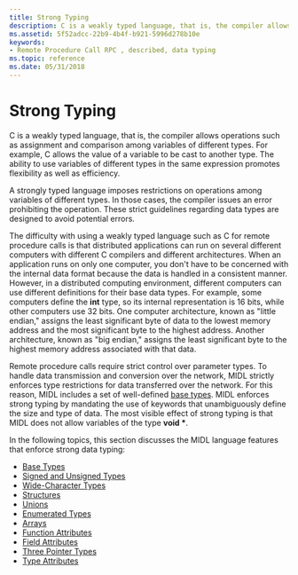 ```yaml
---
title: Strong Typing
description: C is a weakly typed language, that is, the compiler allows operations such as assignment and comparison among variables of different types.
ms.assetid: 5f52adcc-22b9-4b4f-b921-5996d278b10e
keywords:
- Remote Procedure Call RPC , described, data typing
ms.topic: reference
ms.date: 05/31/2018
---
```


# Strong Typing

C is a weakly typed language, that is, the compiler allows operations such as assignment and comparison among variables of different types. For example, C allows the value of a variable to be cast to another type. The ability to use variables of different types in the same expression promotes flexibility as well as efficiency.

A strongly typed language imposes restrictions on operations among variables of different types. In those cases, the compiler issues an error prohibiting the operation. These strict guidelines regarding data types are designed to avoid potential errors.

The difficulty with using a weakly typed language such as C for remote procedure calls is that distributed applications can run on several different computers with different C compilers and different architectures. When an application runs on only one computer, you don't have to be concerned with the internal data format because the data is handled in a consistent manner. However, in a distributed computing environment, different computers can use different definitions for their base data types. For example, some computers define the **int** type, so its internal representation is 16 bits, while other computers use 32 bits. One computer architecture, known as "little endian," assigns the least significant byte of data to the lowest memory address and the most significant byte to the highest address. Another architecture, known as "big endian," assigns the least significant byte to the highest memory address associated with that data.

Remote procedure calls require strict control over parameter types. To handle data transmission and conversion over the network, MIDL strictly enforces type restrictions for data transferred over the network. For this reason, MIDL includes a set of well-defined [base types](base-types.md). MIDL enforces strong typing by mandating the use of keywords that unambiguously define the size and type of data. The most visible effect of strong typing is that MIDL does not allow variables of the type **void \***.

In the following topics, this section discusses the MIDL language features that enforce strong data typing:

-   [Base Types](base-types.md)
-   [Signed and Unsigned Types](signed-and-unsigned-types.md)
-   [Wide-Character Types](wide-character-types.md)
-   [Structures](structures.md)
-   [Unions](unions.md)
-   [Enumerated Types](enumerated-types.md)
-   [Arrays](arrays.md)
-   [Function Attributes](function-attributes.md)
-   [Field Attributes](field-attributes.md)
-   [Three Pointer Types](three-pointer-types.md)
-   [Type Attributes](type-attributes.md)

 

 




